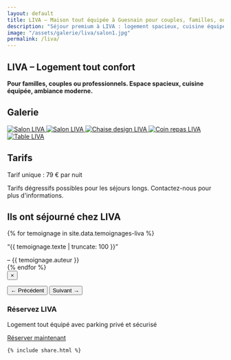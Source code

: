 ```yaml
---
layout: default
title: LIVA – Maison tout équipée à Guesnain pour couples, familles, ou dans le cadre d'une activité pro
description: "Séjour premium à LIVA : logement spacieux, cuisine équipée, parking privé et securisée."
image: "/assets/galerie/liva/salon1.jpg"
permalink: /liva/
---
```



<div class="bg-gray-100 min-h-screen px-6 py-8 text-center flex flex-col">

  <!-- SECTION ACCUEIL -->
  <section id="accueil" class="mb-12 max-w-3xl mx-auto">
    <h1 class="text-5xl font-extrabold mb-6 text-gray-900">LIVA – Logement tout confort</h1>
    <p class="text-xl text-gray-800 max-w-xl mx-auto">
      <strong>
        Pour familles, couples ou professionnels. Espace spacieux, cuisine équipée, ambiance moderne.
      </strong>
    </p>
  </section>

  <!-- SECTION GALERIE -->
  <section id="galerie" class="mb-12 max-w-5xl mx-auto">
    <h2 class="text-3xl font-semibold mb-8 text-gray-900">Galerie</h2>
    <div class="flex flex-wrap justify-center gap-6">
      <!-- Images comme avant -->
      <a href="{{ site.baseurl }}/assets/images/salon1.jpg" data-lightbox="liva" data-title="Salon LIVA" class="block rounded-lg shadow-lg overflow-hidden w-64 hover:scale-105 transition-transform">
        <img src="{{ site.baseurl }}/assets/images/salon1.jpg" alt="Salon LIVA" class="w-full h-40 object-cover" />
      </a>
      <a href="{{ site.baseurl }}/assets/images/Liva.jpg" data-lightbox="liva" data-title="Salon LIVA" class="block rounded-lg shadow-lg overflow-hidden w-64 hover:scale-105 transition-transform">
        <img src="{{ site.baseurl }}/assets/images/Liva.jpg" alt="Salon LIVA" class="w-full h-40 object-cover" />
      </a>
      <a href="{{ site.baseurl }}/assets/images/chaise.jpg" data-lightbox="liva" data-title="Chaise design LIVA" class="block rounded-lg shadow-lg overflow-hidden w-64 hover:scale-105 transition-transform">
        <img src="{{ site.baseurl }}/assets/images/chaise.jpg" alt="Chaise design LIVA" class="w-full h-40 object-cover" />
      </a>
      <a href="{{ site.baseurl }}/assets/images/espacerepas.jpg" data-lightbox="liva" data-title="Coin repas LIVA" class="block rounded-lg shadow-lg overflow-hidden w-64 hover:scale-105 transition-transform">
        <img src="{{ site.baseurl }}/assets/images/espacerepas.jpg" alt="Coin repas LIVA" class="w-full h-40 object-cover" />
      </a>
      <a href="{{ site.baseurl }}/assets/images/the.jpg" data-lightbox="liva" data-title="Table LIVA" class="block rounded-lg shadow-lg overflow-hidden w-64 hover:scale-105 transition-transform">
        <img src="{{ site.baseurl }}/assets/images/the.jpg" alt="Table LIVA" class="w-full h-40 object-cover" />
      </a>
    </div>
  </section>

  <!-- SECTION TARIFS -->
  <section id="tarifs" class="mb-12 max-w-3xl mx-auto text-left px-4">
    <h2 class="text-3xl font-semibold mb-6 text-gray-900">Tarifs</h2>
    <p class="text-xl">
      Tarif unique : <span class="font-bold text-blue-600">79 € par nuit</span>
    </p>
    <p class="mt-3 italic text-sm text-gray-600">
      Tarifs dégressifs possibles pour les séjours longs. Contactez-nous pour plus d'informations.
    </p>
  </section>

  <!-- Bloc témoignages -->
<div class="mt-20">
  <h2 class="text-2xl font-bold text-center mb-6">Ils ont séjourné chez LIVA</h2>
  <div class="relative max-w-3xl mx-auto overflow-hidden">
    <div id="carousel" class="flex transition-transform duration-700">
      {% for temoignage in site.data.temoignages-liva %}
      <div class="min-w-full px-4 cursor-pointer" onclick="openModal({{ forloop.index0 }})">
        <p class="italic text-lg truncate">“{{ temoignage.texte | truncate: 100 }}”</p>
        <span class="block mt-2 text-sm text-gray-400">– {{ temoignage.auteur }}</span>
      </div>
      {% endfor %}
    </div>
  </div>
</div>

  
<!-- Modal témoignage -->
<div id="testimonialModal" class="fixed inset-0 bg-black bg-opacity-80 hidden items-center justify-center z-50 px-4">
  <div class="bg-white text-black max-w-xl p-6 rounded-xl relative">
    <button onclick="closeModal()" class="absolute top-2 right-4 text-2xl font-bold text-gray-600">&times;</button>
    <p id="modalText" class="text-lg leading-relaxed mb-4"></p>
    <div class="flex justify-between mt-4">
      <button onclick="prevTestimonial()" class="text-sm font-semibold text-blue-600 hover:underline">&larr; Précédent</button>
      <button onclick="nextTestimonial()" class="text-sm font-semibold text-blue-600 hover:underline">Suivant &rarr;</button>
    </div>
  </div>
</div>

<!-- Appel à l'action -->
<div class="mt-16 bg-white text-black py-6 px-4 text-center rounded-xl shadow-xl max-w-4xl mx-auto animate-fadeIn delay-600">
  <h3 class="text-2xl font-bold mb-2">Réservez LIVA</h3>
  <p class="mb-4">Logement tout équipé avec parking privé et sécurisé</p>

  <!-- Bloc boutons responsive -->
  <div class="flex flex-col sm:flex-row sm:justify-center gap-4 mt-4">
    <a href="{{ site.baseurl }}/contact"
       class="inline-block bg-black text-white px-6 py-3 rounded-full font-semibold shadow hover:bg-gray-800 transition text-center">
      Réserver maintenant
    </a>

    {% include share.html %}
  </div>
</div>

<script>
let currentIndex = 0;
const fullTestimonials = [
  {% for temoignage in site.data.temoignages-liva %}
    `{{ temoignage.texte | strip_newlines | escape }}`,
  {% endfor %}
];

function openModal(i) {
  currentIndex = i;
  updateModalText();
  document.getElementById("testimonialModal").classList.remove("hidden");
  document.getElementById("testimonialModal").classList.add("flex");
}

function closeModal() {
  document.getElementById("testimonialModal").classList.add("hidden");
  document.getElementById("testimonialModal").classList.remove("flex");
}

function updateModalText() {
  document.getElementById("modalText").innerText = fullTestimonials[currentIndex];
}

function prevTestimonial() {
  currentIndex = (currentIndex - 1 + fullTestimonials.length) % fullTestimonials.length;
  updateModalText();
}

function nextTestimonial() {
  currentIndex = (currentIndex + 1) % fullTestimonials.length;
  updateModalText();
}

// Carrousel automatique
const carousel = document.getElementById("carousel");
const totalItems = {{ site.data.temoignages-liva | size }};
let carouselIndex = 0;

function showCarouselSlide(index) {
  const offset = -index * 100;
  carousel.style.transform = `translateX(${offset}%)`;
}

setInterval(() => {
  carouselIndex = (carouselIndex + 1) % totalItems;
  showCarouselSlide(carouselIndex);
}, 4000);
</script>

